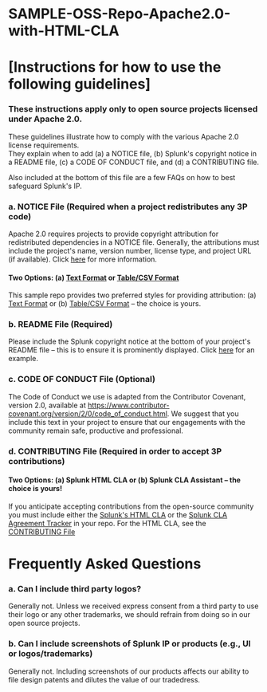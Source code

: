 # SAMPLE-OSS-Repo-Apache2.0-with-HTML-CLA

# [Instructions for how to use the following guidelines]

### These instructions apply only to open source projects licensed under Apache 2.0.

These guidelines illustrate how to comply with the various Apache 2.0 license requirements.  
They explain when to add (a) a NOTICE file, 
(b) Splunk's copyright notice in a README file, (c) a CODE OF CONDUCT file, and (d) a CONTRIBUTING file.

Also included at the bottom of this file are a few FAQs on how to best safeguard Splunk's IP.

### a. NOTICE File (Required when a project redistributes any 3P code)

Apache 2.0 requires projects to provide copyright attribution for redistributed dependencies in a NOTICE file.  Generally, the attributions must include the project's name, version number, license type, and project URL (if available). Click [here](https://infra.apache.org/licensing-howto.html)
for more information.

#### Two Options:  (a) [Text Format](https://github.com/mbunda-splunk/SAMPLE-OSS-Repo-Apache2.0-with-HTML-CLA/blob/main/NOTICE_Option1) or [Table/CSV Format](https://github.com/mbunda-splunk/SAMPLE-OSS-Repo-Apache2.0-with-HTML-CLA/blob/main/NOTICE_Option2.csv)

This sample repo provides two preferred styles for providing attribution:  (a) [Text Format](https://github.com/mbunda-splunk/SAMPLE-OSS-Repo-Apache2.0-with-HTML-CLA/blob/main/NOTICE_Option1) or (b) [Table/CSV Format](https://github.com/mbunda-splunk/SAMPLE-OSS-Repo-Apache2.0-with-HTML-CLA/blob/main/NOTICE_Option2.csv) – the choice is yours.

### b. README File (Required)

Please include the Splunk copyright notice at the bottom of your project's README file – this is to ensure it is prominently displayed.  Click [here](https://github.com/mbunda-splunk/SAMPLE-OSS-Repo-Apache2.0-with-HTML-CLA/blob/main/Sample_README.md) for an example. 

### c. CODE OF CONDUCT File (Optional)

The Code of Conduct we use is adapted from the Contributor Covenant, version 2.0, available at https://www.contributor-covenant.org/version/2/0/code_of_conduct.html.  We suggest that you include this text in your project to ensure that our engagements with the community remain safe, productive and professional.

### d. CONTRIBUTING File (Required in order to accept 3P contributions)

#### Two Options: (a) Splunk HTML CLA or (b) Splunk CLA Assistant – the choice is yours!

If you anticipate accepting contributions from the open-source community you must include either the [Splunk's HTML CLA](https://www.splunk.com/en_us/form/contributions.html) or the [Splunk CLA Agreement Tracker](https://github.com/splunk/cla-agreement) in your repo.  For the HTML CLA, see the [CONTRIBUTING File](https://github.com/mbunda-splunk/SAMPLE-OSS-Repo-Apache2.0-with-HTML-CLA/blob/main/CONTRIBUTING_Sample1.md) 

# Frequently Asked Questions

### a. Can I include third party logos?
Generally not.  Unless we received express consent from a third party to use their logo or any other trademarks, we should refrain from doing so in our open source projects.

### b. Can I include screenshots of Splunk IP or products (e.g., UI or logos/trademarks)
Generally not.  Including screenshots of our products affects our ability to file design patents and dilutes the value of our tradedress. 

